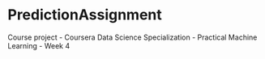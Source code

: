 # PredictionAssignment

Course project - Coursera Data Science Specialization - Practical Machine Learning - Week 4